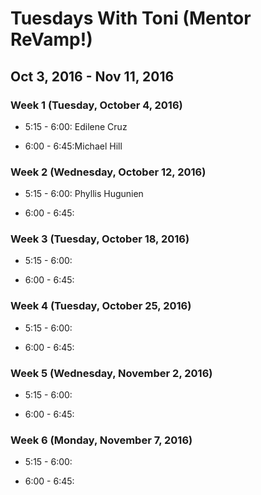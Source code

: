 # Tuesdays With Toni (Mentor ReVamp!)

## Oct 3, 2016 - Nov 11, 2016

### Week 1 (Tuesday, October 4, 2016)

* 5:15 - 6:00: Edilene Cruz

* 6:00 - 6:45:Michael Hill

### Week 2 (Wednesday, October 12, 2016)

* 5:15 - 6:00: Phyllis Hugunien

* 6:00 - 6:45:

### Week 3 (Tuesday, October 18, 2016)

* 5:15 - 6:00:

* 6:00 - 6:45:

### Week 4 (Tuesday, October 25, 2016)

* 5:15 - 6:00:

* 6:00 - 6:45:

### Week 5 (Wednesday, November 2, 2016)

* 5:15 - 6:00:

* 6:00 - 6:45:

### Week 6 (Monday, November 7, 2016)

* 5:15 - 6:00:

* 6:00 - 6:45:
